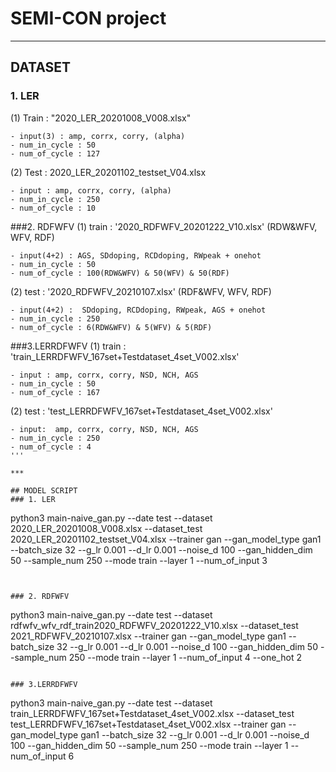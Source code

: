 # SEMI-CON project

***

## DATASET
### 1. LER

(1) Train : "2020_LER_20201008_V008.xlsx"
```
- input(3) : amp, corrx, corry, (alpha)
- num_in_cycle : 50
- num_of_cycle : 127
```

(2) Test : 2020_LER_20201102_testset_V04.xlsx
```
- input : amp, corrx, corry, (alpha)
- num_in_cycle : 250
- num_of_cycle : 10
```

###2. RDFWFV
(1) train : '2020_RDFWFV_20201222_V10.xlsx' (RDW&WFV, WFV, RDF)
```
- input(4+2) : AGS, SDdoping, RCDdoping, RWpeak + onehot
- num_in_cycle : 50
- num_of_cycle : 100(RDW&WFV) & 50(WFV) & 50(RDF)
```

(2) test : '2020_RDFWFV_20210107.xlsx' (RDF&WFV, WFV, RDF)
```
- input(4+2) :  SDdoping, RCDdoping, RWpeak, AGS + onehot
- num_in_cycle : 250
- num_of_cycle : 6(RDW&WFV) & 5(WFV) & 5(RDF)
```


###3.LERRDFWFV
(1) train : 'train_LERRDFWFV_167set+Testdataset_4set_V002.xlsx'
```
- input : amp, corrx, corry, NSD, NCH, AGS
- num_in_cycle : 50
- num_of_cycle : 167
```

(2) test : 'test_LERRDFWFV_167set+Testdataset_4set_V002.xlsx'
```
- input:  amp, corrx, corry, NSD, NCH, AGS
- num_in_cycle : 250
- num_of_cycle : 4
'''

***

## MODEL SCRIPT
### 1. LER

```
python3 main-naive_gan.py --date test --dataset 2020_LER_20201008_V008.xlsx --dataset_test 2020_LER_20201102_testset_V04.xlsx --trainer gan  --gan_model_type gan1 --batch_size 32 --g_lr 0.001 --d_lr 0.001 --noise_d 100 --gan_hidden_dim 50 --sample_num 250 --mode train --layer 1 --num_of_input 3
```


### 2. RDFWFV
```
python3 main-naive_gan.py --date test --dataset rdfwfv_wfv_rdf_train2020_RDFWFV_20201222_V10.xlsx --dataset_test 2021_RDFWFV_20210107.xlsx --trainer gan  --gan_model_type gan1 --batch_size 32 --g_lr 0.001 --d_lr 0.001 --noise_d 100 --gan_hidden_dim 50 --sample_num 250 --mode train --layer 1 --num_of_input 4 --one_hot 2
```

### 3.LERRDFWFV
```
python3 main-naive_gan.py --date test --dataset train_LERRDFWFV_167set+Testdataset_4set_V002.xlsx --dataset_test test_LERRDFWFV_167set+Testdataset_4set_V002.xlsx --trainer gan  --gan_model_type gan1 --batch_size 32 --g_lr 0.001 --d_lr 0.001 --noise_d 100 --gan_hidden_dim 50 --sample_num 250 --mode train --layer 1 --num_of_input 6
```


